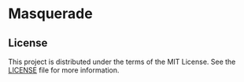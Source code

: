 # Masquerade

## License

This project is distributed under the terms of the MIT License. See the [LICENSE](LICENSE) file for more information.
